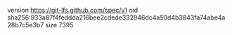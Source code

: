 version https://git-lfs.github.com/spec/v1
oid sha256:933a87f4feddda216bee2cdede332946dc4a50d4b3843fa74abe4a28b7c5e3b7
size 7395
